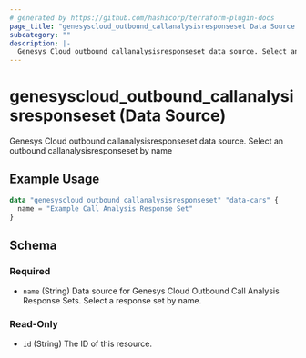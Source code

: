 ```yaml
---
# generated by https://github.com/hashicorp/terraform-plugin-docs
page_title: "genesyscloud_outbound_callanalysisresponseset Data Source - terraform-provider-genesyscloud"
subcategory: ""
description: |-
  Genesys Cloud outbound callanalysisresponseset data source. Select an outbound callanalysisresponseset by name
---
```


# genesyscloud_outbound_callanalysisresponseset (Data Source)

Genesys Cloud outbound callanalysisresponseset data source. Select an outbound callanalysisresponseset by name

## Example Usage

```terraform
data "genesyscloud_outbound_callanalysisresponseset" "data-cars" {
  name = "Example Call Analysis Response Set"
}
```

<!-- schema generated by tfplugindocs -->
## Schema

### Required

- `name` (String) Data source for Genesys Cloud Outbound Call Analysis Response Sets. Select a response set by name.

### Read-Only

- `id` (String) The ID of this resource.
